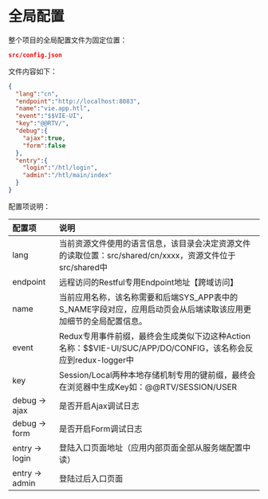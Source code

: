 # 全局配置

整个项目的全局配置文件为固定位置：

```json
src/config.json
```

文件内容如下：

```json
{
  "lang":"cn",
  "endpoint":"http://localhost:8083",
  "name":"vie.app.htl",
  "event":"$$VIE-UI",
  "key":"@@RTV/",
  "debug":{
    "ajax":true,
    "form":false
  },
  "entry":{
    "login":"/htl/login",
    "admin":"/htl/main/index"
  }
}
```

配置项说明：

| 配置项 | 说明 |
| :--- | :--- |
| lang | 当前资源文件使用的语言信息，该目录会决定资源文件的读取位置：src/shared/cn/xxxx，资源文件位于src/shared中 |
| endpoint | 远程访问的Restful专用Endpoint地址【跨域访问】 |
| name | 当前应用名称，该名称需要和后端SYS\_APP表中的S\_NAME字段对应，应用启动页会从后端读取该应用更加细节的全局配置信息。 |
| event | Redux专用事件前缀，最终会生成类似下边这种Action名称：$$VIE-UI/SUC/APP/DO/CONFIG，该名称会反应到redux-logger中 |
| key | Session/Local两种本地存储机制专用的键前缀，最终会在浏览器中生成Key如：@@RTV/SESSION/USER |
| debug -&gt; ajax | 是否开启Ajax调试日志 |
| debug -&gt; form | 是否开启Form调试日志 |
| entry -&gt; login | 登陆入口页面地址（应用内部页面全部从服务端配置中读） |
| entry -&gt; admin | 登陆过后入口页面 |



